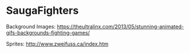 # SaugaFighters

Background Images:
https://theultralinx.com/2013/05/stunning-animated-gifs-backgrounds-fighting-games/

Sprites:
http://www.zweifuss.ca/index.htm
